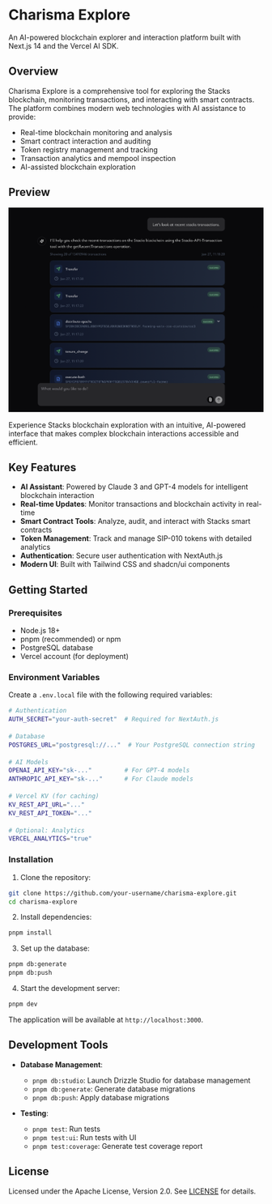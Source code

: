 # Charisma Explore

An AI-powered blockchain explorer and interaction platform built with Next.js 14 and the Vercel AI SDK.

## Overview

Charisma Explore is a comprehensive tool for exploring the Stacks blockchain, monitoring transactions, and interacting with smart contracts. The platform combines modern web technologies with AI assistance to provide:

- Real-time blockchain monitoring and analysis
- Smart contract interaction and auditing
- Token registry management and tracking
- Transaction analytics and mempool inspection
- AI-assisted blockchain exploration

## Preview

![Charisma Explore Interface](preview-ss.png)

Experience Stacks blockchain exploration with an intuitive, AI-powered interface that makes complex blockchain interactions accessible and efficient.

## Key Features

- **AI Assistant**: Powered by Claude 3 and GPT-4 models for intelligent blockchain interaction
- **Real-time Updates**: Monitor transactions and blockchain activity in real-time
- **Smart Contract Tools**: Analyze, audit, and interact with Stacks smart contracts
- **Token Management**: Track and manage SIP-010 tokens with detailed analytics
- **Authentication**: Secure user authentication with NextAuth.js
- **Modern UI**: Built with Tailwind CSS and shadcn/ui components

## Getting Started

### Prerequisites

- Node.js 18+
- pnpm (recommended) or npm
- PostgreSQL database
- Vercel account (for deployment)

### Environment Variables

Create a `.env.local` file with the following required variables:

```bash
# Authentication
AUTH_SECRET="your-auth-secret"  # Required for NextAuth.js

# Database
POSTGRES_URL="postgresql://..."  # Your PostgreSQL connection string

# AI Models
OPENAI_API_KEY="sk-..."         # For GPT-4 models
ANTHROPIC_API_KEY="sk-..."      # For Claude models

# Vercel KV (for caching)
KV_REST_API_URL="..."
KV_REST_API_TOKEN="..."

# Optional: Analytics
VERCEL_ANALYTICS="true"
```

### Installation

1. Clone the repository:
```bash
git clone https://github.com/your-username/charisma-explore.git
cd charisma-explore
```

2. Install dependencies:
```bash
pnpm install
```

3. Set up the database:
```bash
pnpm db:generate
pnpm db:push
```

4. Start the development server:
```bash
pnpm dev
```

The application will be available at `http://localhost:3000`.

## Development Tools

- **Database Management**:
  - `pnpm db:studio`: Launch Drizzle Studio for database management
  - `pnpm db:generate`: Generate database migrations
  - `pnpm db:push`: Apply database migrations

- **Testing**:
  - `pnpm test`: Run tests
  - `pnpm test:ui`: Run tests with UI
  - `pnpm test:coverage`: Generate test coverage report

## License

Licensed under the Apache License, Version 2.0. See [LICENSE](LICENSE) for details.
